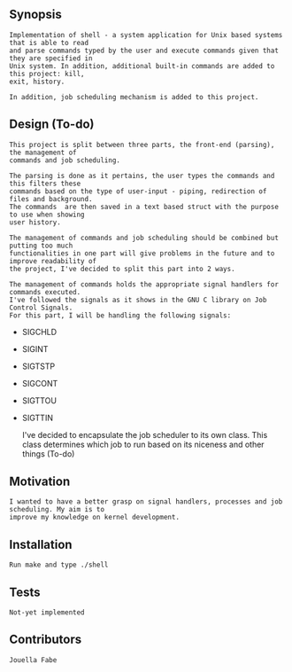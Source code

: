 ## Synopsis
	Implementation of shell - a system application for Unix based systems that is able to read 
	and parse commands typed by the user and execute commands given that they are specified in 
	Unix system. In addition, additional built-in commands are added to this project: kill, 
	exit, history. 
	
	In addition, job scheduling mechanism is added to this project. 

## Design (To-do)
	This project is split between three parts, the front-end (parsing), the management of 
	commands and job scheduling.
	
	The parsing is done as it pertains, the user types the commands and this filters these 
	commands based on the type of user-input - piping, redirection of files and background. 
	The commands  are then saved in a text based struct with the purpose to use when showing 
	user history. 
	
	The management of commands and job scheduling should be combined but putting too much 
	functionalities in one part will give problems in the future and to improve readability of 
	the project, I've decided to split this part into 2 ways. 
	
	The management of commands holds the appropriate signal handlers for commands executed. 
	I've followed the signals as it shows in the GNU C library on Job Control Signals. 
	For this part, I will be handling the following signals: 
	
* SIGCHLD 
* SIGINT 
* SIGTSTP 
* SIGCONT 
* SIGTTOU 
* SIGTTIN
	
	I've decided to encapsulate the job scheduler to its own class. This class determines which 
	job to run based on its niceness and other things (To-do) 

## Motivation
	I wanted to have a better grasp on signal handlers, processes and job scheduling. My aim is to 
	improve my knowledge on kernel development. 
	
## Installation
	Run make and type ./shell
	
## Tests
	Not-yet implemented
	
## Contributors
	Jouella Fabe
